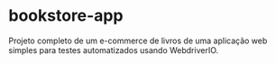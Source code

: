# bookstore-app
Projeto completo de um e-commerce de livros de uma aplicação web simples para testes automatizados usando WebdriverIO.

